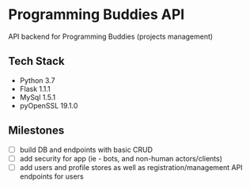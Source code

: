 # Programming Buddies API
API backend for Programming Buddies (projects management)

## Tech Stack
- Python 3.7
- Flask 1.1.1
- MySql 1.5.1
- pyOpenSSL 19.1.0


## Milestones
- [ ] build DB and endpoints with basic CRUD
- [ ] add security for app (ie - bots, and non-human actors/clients)
- [ ] add users and profile stores as well as registration/management API endpoints for users
